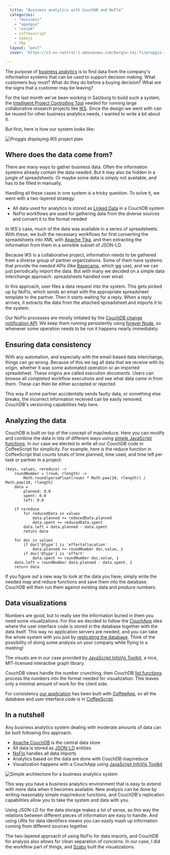```yaml
---
  title: "Business analytics with CouchDB and NoFlo"
  categories: 
    - "business"
    - "openpsa"
    - "oscom"
    - coffeescript
    - nodejs
    - fbp
  layout: "post"
  cover: 'https://s3.eu-central-1.amazonaws.com/bergie-iki-fi/proggis-iks-projectplan-500.png'

---
```

The purpose of [business analytics](http://37signals.com/svn/posts/3002-the-three-secrets-of-business-analytics-no-rocket-science-here) is to find data from the company's information systems that can be used to support decision making. What customers buy most? What do they do before a buying decision? What are the signs that a customer may be leaving?

For the last month we've been working in Salzburg to build such a system, the [Intelligent Project Controlling Tool](http://www.iks-project.eu/resources/intelligent-project-controlling-tool) needed for running large collaborative research projects like [IKS](http://www.iks-project.eu/). Since the design we went with can be reused for other business analytics needs, I wanted to write a bit about it.

But first, here is how our system looks like:

![Proggis displaying IKS project plan](https://s3.eu-central-1.amazonaws.com/bergie-iki-fi/proggis-iks-projectplan-500.png)

## Where does the data come from?

There are many ways to gather business data. Often the information systems already contain the data needed. But it may also be hidden in a jungle of spreadsheets. Or maybe some data is simply not available, and has to be filled in manually.

Handling all these cases in one system is a tricky question. To solve it, we went with a two-layered strategy:

* All data used for analytics is stored as [Linked Data](http://en.wikipedia.org/wiki/Linked_Data) in a CouchDB system
* NoFlo workflows are used for gathering data from the diverse sources and convert it to the format needed

In IKS's case, much of the data was available in a series of spreadsheets. With these, we built the necessary workflows for first converting the spreadsheets into XML with [Apache Tika](http://tika.apache.org/), and then extracting the information from them in a sensible subset of JSON-LD.

Because IKS is a collaborative project, information needs to be gathered from a diverse group of partner organizations. Some of them have systems that provide the needed APIs (like [Basecamp](http://basecamphq.com/), which [we](http://nemein.com/en/) use), and we can just periodically import the data. But with many we decided on a simple data interchange approach: spreadsheets handled over email.

In this approach, user files a data request into the system. This gets picked up by NoFlo, which sends an email with the appropriate spreadsheet template to the partner. Then it starts waiting for a reply. When a reply arrives, it extracts the data from the attached spreadsheet and imports it to the system.

Our NoFlo processes are mostly initiated by the [CouchDB change notification API](http://guide.couchdb.org/draft/notifications.html). We keep them running persistently using [forever Node](http://blog.nodejitsu.com/keep-a-nodejs-server-up-with-forever), so whenever some operation needs to be run it happens nearly immediately.

## Ensuring data consistency

With any automation, and especially with the email-based data interchange, things can go wrong. Because of this we tag all data that we receive with its origin, whether it was some automated operation or an imported spreadsheet. These origins are called _execution documents_. Users can browse all completed workflow executions and see what data came in from them. These can then be either accepted or rejected.

This way if some partner accidentally sends faulty data, or something else breaks, the incorrect information received can be easily removed. CouchDB's versioning capabilities help here.

## Analyzing the data

CouchDB is built on top of the concept of map/reduce. Here you can modify and combine the data in lots of different ways using [simple JavaScript functions](http://wiki.apache.org/couchdb/Introduction_to_CouchDB_views). In our case we elected to write all our CouchDB code in CoffeeScript for simplicity. For example, here is the reduce function in CoffeeScript that counts totals of time planned, time used, and time left per task or partner in a project:

    (keys, values, rereduce) ->
        roundNumber = (rnum, rlength) ->
            Math.round(parseFloat(rnum) * Math.pow(10, rlength)) / Math.pow(10, rlength)
        data =
            planned: 0.0
            spent: 0.0
            left: 0.0

        if rereduce
            for reducedData in values
                data.planned += reducedData.planned
                data.spent += reducedData.spent
            data.left = data.planned - data.spent
            return data

        for doc in values
            if doc['@type'] is 'effortallocation'
                data.planned += roundNumber doc.value, 1
            if doc['@type'] is 'effort'
                data.spent += roundNumber doc.value, 1
        data.left = roundNumber data.planned - data.spent, 1
        return data

If you figure out a new way to look at the data you have, simply write the needed map and reduce functions and save them into the database. CouchDB will then run them against existing data and produce numbers.

## Data visualizations

Numbers are good, but to really see the information buried in them you need some visualizations. For this we decided to follow the [CouchApp](http://couchapp.org/page/what-is-couchapp) idea where the user interface code is stored in the database together with the data itself. This way no application servers are needed, and you can take the whole system with you just by [replicating the database](http://guide.couchdb.org/draft/replication.html). Think of the possibility of doing some analysis on your company while flying to a meeting!

The visuals are in our case provided by [JavaScript InfoVis Toolkit](http://thejit.org/), a nice, MIT-licensed interactive graph library. 

CouchDB views handle the number crunching, then CouchDB [list functions](http://guide.couchdb.org/draft/transforming.html) process the numbers into the format needed for visualization. This leaves only a minimal amount of work for the client side.

For consistency [our application](https://github.com/IKS/Proggis) has been built with [CoffeeApp](https://github.com/andrzejsliwa/coffeeapp), so all the database and user interface code is in [CoffeeScript](http://jashkenas.github.com/coffee-script/).

## In a nutshell

Any business analytics system dealing with moderate amounts of data can be built following this approach.

* [Apache CouchDB](http://couchdb.apache.org/) is the central data store
* All data is stored as [JSON-LD](http://json-ld.org/) entities
* [NoFlo](https://github.com/bergie/noflo#readme) handles all data imports
* Analytics based on the data are done with CouchDB map/reduce
* Visualization happens with a CouchApp using [JavaScript InfoVis Toolkit](http://thejit.org/)

![Simple architecture for a business analytics system](https://s3.eu-central-1.amazonaws.com/bergie-iki-fi/proggis-architecture.png)

This way you have a business analytics environment that is easy to extend with more data when it becomes available. New analysis can be done by writing reasonably simple map/reduce functions, and CouchDB's replication capabilities allow you to take the system and data with you.

Using JSON-LD for the data storage makes a lot of sense, as this way the relations between different pieces of information are easy to handle. And using URIs for data identifiers means you can easily mash up information coming from different sources together.

The two-layered approach of using NoFlo for data imports, and CouchDB for analysis also allows for clean separation of concerns. In our case, I did the workflow part of things, and [Szaby](https://github.com/szabyg) built the visualizations.
